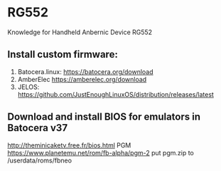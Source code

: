 # RG552
Knowledge for Handheld Anbernic Device RG552

## Install custom firmware:   
1. Batocera.linux: https://batocera.org/download  
2. AmberElec https://amberelec.org/download  
3. JELOS: https://github.com/JustEnoughLinuxOS/distribution/releases/latest  

## Download and install BIOS for emulators in Batocera v37  
http://theminicaketv.free.fr/bios.html
PGM https://www.planetemu.net/rom/fb-alpha/pgm-2 put pgm.zip to /userdata/roms/fbneo  
